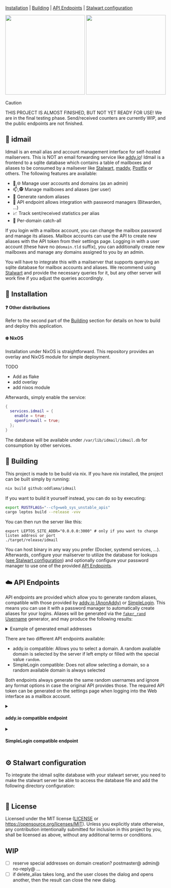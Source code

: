 [Installation](#-installation) \| [Building](#-building) \| [API Endpoints](#%EF%B8%8F-api-endpoints) \| [Stalwart configuration](#%EF%B8%8F-stalwart-configuration)

<p float="left">
    <img src="https://github.com/user-attachments/assets/d48ed681-950d-41f3-bce9-dac1acf09bae" height="250" />
    <img src="https://github.com/user-attachments/assets/58e01aab-2eb0-4dd4-bf44-4d53296731a4" height="250" />
</p>

> [!CAUTION]
> THIS PROJECT IS ALMOST FINISHED, BUT NOT YET READY FOR USE!
> We are in the final testing phase.
> Send/received counters are currently WIP, and the public endpoints are not finished.

## 📧 idmail

Idmail is an email alias and account management interface for self-hosted mailservers.
This is NOT an email forwarding service like [addy.io](https://addy.io/)! Idmail is a frontend
to a sqlite database which contains a table of mailboxes and aliases to be consumed by
a mailsever like [Stalwart](https://stalw.art/), [maddy](https://maddy.email/), [Postfix](https://www.postfix.org/) or others.
The following features are available:

- 🧑,🌐 Manage user accounts and domains (as an admin)
- 📫,🕵️ Manage mailboxes and aliases (per user)
- 🔄 Generate random aliases
- 🔑 API endpoint allows integration with password managers (Bitwarden, ...)
- 📈 Track sent/received statistics per alias
- 🌌 Per-domain catch-all

If you login with a mailbox account, you can change the mailbox password and manage its aliases.
Mailbox accounts can use the API to create new aliases with the API token from their settings page.
Logging in with a user account (these have no `@domain.tld` suffix), you can additionally create new mailboxes
and manage any domains assigned to you by an admin.

You will have to integrate this with a mailserver that supports querying an sqlite database
for mailbox accounts and aliases. We recommend using [Stalwart](https://stalw.art/) and provide the necessary queries
for it, but any other server will work fine if you adjust the queries accordingly.

## 🚀 Installation

#### ❓ Other distributions

Refer to the second part of the [Building](#-building) section for details
on how to build and deploy this application.

#### ❄️ NixOS

Installation under NixOS is straightforward. This repository provides an overlay and NixOS module for
simple deployment.

TODO
- Add as flake
- add overlay
- add nixos module

Afterwards, simply enable the service:

```nix
{
  services.idmail = {
    enable = true;
    openFirewall = true;
  };
}
```

The database will be available under `/var/lib/idmail/idmail.db` for consumption by other services.

## 🧰 Building

This project is made to be build via nix. If you have nix installed,
the project can be built simply by running:

```bash
nix build github:oddlama/idmail
```

If you want to build it yourself instead, you can do so by executing:

```bash
export RUSTFLAGS="--cfg=web_sys_unstable_apis"
cargo leptos build --release -vvv
```

You can then run the server like this:

```
export LEPTOS_SITE_ADDR="0.0.0.0:3000" # only if you want to change listen address or port
./target/release/idmail
```

You can host binary in any way you prefer (Docker, systemd services, ...).
Afterwards, configure your mailserver to utilize the database for lookups ([see Stalwart configuration](#%EF%B8%8F-stalwart-configuration))
and optionally configure your password manager to use one of the provided [API Endpoints](#%EF%B8%8F-api-endpoints).

## ☁️ API Endpoints

API endpoints are provided which allow you to generate random aliases,
compatible with those provided by [addy.io (AnonAddy)](https://addy.io/) or [SimpleLogin](https://simplelogin.io/).
This means you can use it with a password manager to automatically create aliases for your logins.
Aliases will be generated via the [`faker_rand` Username](https://docs.rs/faker_rand/latest/faker_rand/en_us/internet/struct.Username.html) generator,
and may produce the following results:

<details>
<summary>Example of generated email addresses</summary>

```
ycrona62@example.com
eunicecole@example.com
hschulist@example.com
rwalter25@example.com
ydach15@example.com
pansywisozk@example.com
uroob30@example.com
earlinebayer@example.com
zhoppe26@example.com
lauramayert@example.com
quinnnitzsche@example.com
whauck98@example.com
iglover5@example.com
stancollins@example.com
fchamplin08@example.com
bmurphy2@example.com
ywelch4@example.com
erolfson@example.com
ldicki2@example.com
margarettlueilwitz@example.com
eusebioernser@example.com
clynch@example.com
seanoberbrunner@example.com
arielstiedemann@example.com
zhamill3@example.com
clueilwitz76@example.com
bonitajenkins@example.com
leannsanford@example.com
vkirlin50@example.com
bobernier@example.com
jazminbeatty@example.com
```
</details>

There are two different API endpoints available:

- addy.io compatible: Allows you to select a domain. A random avaliable domain is selected by the server if left empty or filled with the special value `random`.
- SimpleLogin compatible: Does not allow selecting a domain, so a random available domain is always selected

Both endpoints always generate the same random usernames and ignore any format options in case the original API provides those.
The required API token can be generated on the settings page when logging into the Web interface as a mailbox account.

<details>
<summary>

#### addy.io compatible endpoint
</summary>

- Url: `https://idmail.example.com/api/v1/aliases`
- Method: `POST`
- Token: Via header `Authorization: Bearer {token}`
- Success: `201`

<details>
<summary>Example request and response (curl)</summary>

Request:

```
curl -X POST \
    -H "Content-Type: application/json" \
    -H "Accept: application/json" \
    -H "Authorization: Bearer {token}" \
    --data '{"domain":"example.com","description":"An optional comment added to the entry"}'
    localhost:3000/api/v1/aliases
```

Response:

```json
{
    "data": {
        "active": true,
        "aliasable_id": null,
        "aliasable_type": null,
        "created_at": "2000-01-01 00:00:00",
        "deleted_at": null,
        "description": "An optional comment added to the entry",
        "domain": "example.com",
        "email": "zhoppe26@example.com",
        "emails_blocked": 0,
        "emails_forwarded": 0,
        "emails_replied": 0,
        "emails_sent": 0,
        "extension": null,
        "from_name": null,
        "id": "00000000-0000-0000-0000-000000000000",
        "last_blocked": null,
        "last_forwarded": "2000-01-01 00:00:00",
        "last_replied": null,
        "last_sent": null,
        "local_part": "00000000-0000-0000-0000-000000000000",
        "recipients": [],
        "updated_at": "2000-01-01 00:00:00",
        "user_id": "00000000-0000-0000-0000-000000000000"
    }
}
```
</details>
</details>

<details>
<summary>

#### SimpleLogin compatible endpoint
</summary>

- Url: `https://idmail.example.com/api/alias/random/new`
- Method: `POST`
- Token: Via header `Authorization: {token}`
- Success: `201`

<details>
<summary>Example request and response (curl)</summary>

Request:

```
curl -X POST \
    -H "Content-Type: application/json" \
    -H "Accept: application/json" \
    -H "Authorization: {token}" \
    --data '{"note":"A comment added to the entry"}' \
    localhost:3000/api/alias/random/new
```

Response:

```json
{
    "alias": "zhoppe26@example.com"
}
```
</details>
</details>

## ⚙️ Stalwart configuration

To integrate the idmail sqlite database with your stalwart server, you need to make
the stalwart server be able to access the database file and add the following
directory configuration:

```toml
```

## 📜 License

Licensed under the MIT license ([LICENSE](LICENSE) or <https://opensource.org/licenses/MIT>).
Unless you explicitly state otherwise, any contribution intentionally
submitted for inclusion in this project by you, shall be licensed as above, without any additional terms or conditions.

## WIP

- [ ] reserve special addresses on domain creation? postmaster@ admin@ no-reply@ ...
- [ ] if delete_alias takes long, and the user closes the dialog and opens another, then the result can close the new dialog.
